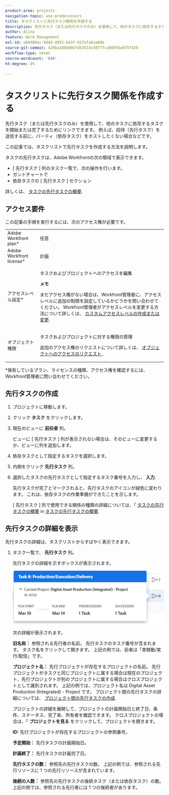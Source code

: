```yaml
---
product-area: projects
navigation-topic: use-predecessors
title: タスクリストに先行タスク関係を作成する
description: 先行タスク（または先行タスクのみ）を使用して、他のタスクに依存するタスクを開始または完了するためにリンクできます。 例えば、招待（先行タスク）を送信する前に、パーティ（依存タスク）をホストしたくない場合などです。
author: Alina
feature: Work Management
exl-id: a84d88ac-8dd4-4952-b83f-02fafa61e68b
source-git-commit: 420ba180dd0bfd53514c58f77ca9897ba9797320
workflow-type: tm+mt
source-wordcount: '640'
ht-degree: 0%

---
```


# タスクリストに先行タスク関係を作成する

先行タスク（または先行タスクのみ）を使用して、他のタスクに依存するタスクを開始または完了するためにリンクできます。 例えば、招待（先行タスク）を送信する前に、パーティ（依存タスク）をホストしたくない場合などです。

この記事では、タスクリストで先行タスクを作成する方法を説明します。

タスクの先行タスクは、Adobe Workfrontの次の領域で表示できます。

* [ 先行タスク ] 列のタスク一覧で、次の操作を行います。
* ガントチャートで
* 依存タスクの [ 先行タスク ] セクション

詳しくは、 [タスクの先行タスクの概要](../../../manage-work/tasks/use-prdcssrs/predecessors-overview.md).

## アクセス要件

この記事の手順を実行するには、次のアクセス権が必要です。

<table style="table-layout:auto"> 
 <col> 
 <col> 
 <tbody> 
  <tr> 
   <td role="rowheader">Adobe Workfront plan*</td> 
   <td> <p>任意</p> </td> 
  </tr> 
  <tr> 
   <td role="rowheader">Adobe Workfront license*</td> 
   <td> <p>計画 </p> </td> 
  </tr> 
  <tr> 
   <td role="rowheader">アクセスレベル設定*</td> 
   <td> <p>タスクおよびプロジェクトへのアクセスを編集</p> <p><b>メモ</b>

まだアクセス権がない場合は、Workfront管理者に、アクセスレベルに追加の制限を設定しているかどうかを問い合わせてください。 Workfront管理者がアクセスレベルを変更する方法について詳しくは、 <a href="../../../administration-and-setup/add-users/configure-and-grant-access/create-modify-access-levels.md" class="MCXref xref">カスタムアクセスレベルの作成または変更</a>.</p> </td>
</tr> 
  <tr> 
   <td role="rowheader">オブジェクト権限</td> 
   <td> <p>タスクおよびプロジェクトに対する権限の管理</p> <p>追加のアクセス権のリクエストについて詳しくは、 <a href="../../../workfront-basics/grant-and-request-access-to-objects/request-access.md" class="MCXref xref">オブジェクトへのアクセスのリクエスト </a>.</p> </td> 
  </tr> 
 </tbody> 
</table>

&#42;保有しているプラン、ライセンスの種類、アクセス権を確認するには、Workfront管理者に問い合わせてください。

## 先行タスクの作成

1. プロジェクトに移動します。
1. クリック **タスク** をクリックします。
1. 現在のビューに **前任者** 列。

   ビューに [ 先行タスク ] 列が表示されない場合は、そのビューに変更するか、ビューに列を追加します。

1. 依存タスクとして指定するタスクを選択します。
1. 内側をクリック **先行タスク** 列。
1. 選択したタスクの先行タスクとして指定するタスク番号を入力し、 **入力**.

   先行タスクが完了とマークされると、先行タスクのアイコンが緑色に変わります。 これは、依存タスクの作業準備ができたことを示します。

   [ 先行タスク ] 列で使用できる関係の種類の詳細については、「 [タスクの先行タスクの概要](../../../manage-work/tasks/use-prdcssrs/predecessors-overview.md) in [タスクの先行タスクの概要](../../../manage-work/tasks/use-prdcssrs/predecessors-overview.md).

## 先行タスクの詳細を表示

先行タスクの詳細は、タスクリストからすばやく表示できます。

1. タスク一覧で、 **先行タスク** 列。

   先行タスクの詳細を示すボックスが表示されます。

   ![先行者の詳細](assets/predecessor-details-in-task-list.png)

   次の詳細が表示されます。

   **旧名称：** 参照される先行者の名前。 先行タスクのタスク番号が含まれます。 タスク名をクリックして開きます。 上記の例では、前者は「実稼動/実行/配信」です。

   **プロジェクト名：** 先行プロジェクトが存在するプロジェクトの名前。 先行プロジェクトがタスクと同じプロジェクトに属する場合は現在のプロジェクト、先行プロジェクトが別のプロジェクトに属する場合はクロスプロジェクトとして識別されます。 上記の例では、プロジェクト名は Digital Asset Production (Integrated) - Project です。 プロジェクト間の先行タスクの詳細については、 [プロジェクト間の先行タスクの作成](../../tasks/use-prdcssrs/cross-project-predecessors.md).

   プロジェクトの詳細を展開して、プロジェクトの計画開始日と終了日、条件、ステータス、完了率、所有者を確認できます。 クロスプロジェクトの場合は、「 **プロジェクトを見る** をクリックして、プロジェクトを開きます。

   **ID:** 先行プロジェクトが存在するプロジェクトの参照番号。

   **予定開始：** 先行タスクの計画開始日。

   **計画終了：** 先行タスクの計画完了日。

   **先行タスクの数：** 参照先の先行タスクの数。 上記の例では、参照される先行リソースに 1 つの先行リソースが含まれています。

   **後続の人数：** 参照先の先行タスクの後続タスク（または依存タスク）の数。 上記の例では、参照される先行者には 1 つの後続者があります。
